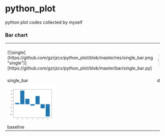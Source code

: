 # python_plot
python plot codes collected by myself

### Bar chart

<table style="width:100%; table-layout:fixed;">
  <tr>
  	<td>[![single](https://github.com/gzrjzcx/python_plot/blob/master/res/single_bar.png "single")][https://github.com/gzrjzcx/python_plot/blob/master/bar/single_bar.py]</td>
    <td><img width="160px" src="res/single_bar.png"></td>
    <td><img width="160px" src="res/double_bar.png"></td>
    <td><img width="160px" src="res/double_baseline_bar.png"></td>
    <td><img width="160px" src="res/triple_bar.png"></td>
  </tr>
  <tr>
    <td>single_bar</td>
    <td>double_bar</td>
    <td>double_baseline_bar</td>
    <td>triple_bar</td>
  </tr>
  <tr>
    <td><img width="160px" src="res/baseline.png"></td>
    <td></td>
  </tr>
  <tr>
    <td>baseline</td>
    <td></td>
  </tr>
</table>
